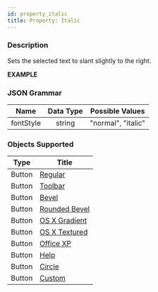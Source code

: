 ```yaml
---
id: property_italic
title: Property: Italic
---
```

### Description

Sets the selected text to slant slightly to the right.

**EXAMPLE**


### JSON Grammar

|Name|Data Type|Possible Values|
|:---:|:---:|---|
|fontStyle|string |"normal", "italic"|

### Objects Supported

|Type|Title|
|---|---|
|Button|[Regular](../Buttons/button_overview.md#regular) <br>
|Button|[Toolbar](../Buttons/button_overview.md#toolbar)<br>
|Button|[Bevel](../Buttons/button_overview.md#bevel)<br>
|Button|[Rounded Bevel](../Buttons/button_overview.md#Rounded-bevel)<br> 
|Button|[OS X Gradient](../Buttons/button_overview.md#os-x-gradient)<br> 
|Button|[OS X Textured](../Buttons/button_overview.md#os-x-textured)<br> 
|Button|[Office XP](../Buttons/button_overview.md#office-XP)<br> 
|Button|[Help](../Buttons/button_overview.md#help)<br> 
|Button|[Circle](../Buttons/button_overview.md#circle)<br> 
|Button|[Custom](../Buttons/button_overview.md#custom)<br> 



